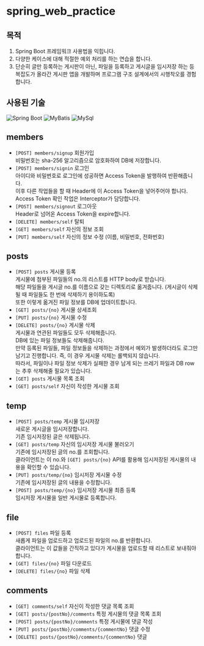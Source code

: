# spring_web_practice
## 목적

1. Spring Boot 프레임워크 사용법을 익힙니다.
2. 다양한 케이스에 대해 적절한 예외 처리를 하는 연습을 합니다.
3. 단순히 글만 등록하는 게시판이 아닌, 파일을 등록하고 게시글을 임시저장 하는 등 복잡도가 올라간 게시판 앱을 개발하며 프로그램 구조 설계에서의 시행착오를 경험합니다.

## 사용된 기술

![Spring Boot](https://img.shields.io/badge/Spring_boot-blue) ![MyBatis](https://img.shields.io/badge/MyBatis-orange) ![MySql](https://img.shields.io/badge/MySql-green)

## members

- `[POST] members/signup` 회원가입  
    비밀번호는 sha-256 알고리즘으로 암호화하여 DB에 저장합니다.  
- `[POST] members/signin` 로그인  
아이디와 비밀번호로 로그인에 성공하면 Access Token을 발행하여 반환해줍니다.  
이후 다른 작업들을 할 때 Header에 이 Access Token을 넣어주어야 합니다.  
Access Token 확인 작업은 Interceptor가 담당합니다.
- `[POST] members/signout` 로그아웃  
Header로 넘어온 Access Token을 expire합니다.
- `[DELETE] members/self` 탈퇴
- `[GET] members/self` 자신의 정보 조회
- `[PUT] members/self` 자신의 정보 수정 (이름, 비밀번호, 전화번호)

## posts

- `[POST] posts` 게시물 등록  
게시물에 첨부된 파일들의 no.의 리스트를 HTTP body로 받습니다.  
해당 파일들을 게시글 no.를 이름으로 갖는 디렉토리로 옮겨줍니다. (게시글이 삭제될 때 파일들도 한 번에 삭제하기 용이하도록)  
또한 이렇게 옮겨진 파일 정보를 DB에 업데이트합니다.  
- `[GET] posts/{no}` 게시물 상세조회
- `[PUT] posts/{no}` 게시물 수정
- `[DELETE] posts/{no}` 게시물 삭제  
게시물과 연관된 파일들도 모두 삭제해줍니다.  
DB에 있는 파일 정보들도 삭제해줍니다.  
만약 등록된 파일들, 파일 정보들을 삭제하는 과정에서 예외가 발생하더라도 로그만 남기고 진행합니다. 즉, 이 경우 게시물 삭제는 롤백되지 않습니다.  
따라서, 파일이나 파일 정보 삭제가 실패한 경우 남게 되는 쓰레기 파일과 DB row는 추후 삭제해줄 필요가 있습니다.  
- `[GET] posts` 게시물 목록 조회
- `[GET] posts/self` 자신이 작성한 게시물 조회

## temp

- `[POST] posts/temp` 게시물 임시저장  
새로운 게시글을 임시저장합니다.  
기존 임시저장된 글은 삭제됩니다.  
- `[GET] posts/temp` 자신의 임시저장 게시물 불러오기  
기존에 임시저장된 글의 no.를 조회합니다.  
클라이언트는 이 no.와 `[GET] posts/{no}` API를 활용해 임시저장된 게시물의 내용을 확인할 수 있습니다.  
- `[PUT] posts/temp/{no}` 임시저장 게시물 수정  
기존에 임시저장된 글의 내용을 수정합니다.  
- `[POST] posts/temp/{no}` 임시저장 게시물 최종 등록  
임시저장 게시물을 일반 게시물로 등록합니다.  

## file

- `[POST] files` 파일 등록  
새롭게 파일을 업로드하고 업로드된 파일의 no.를 반환합니다.  
클라이언트는 이 값들을 간직하고 있다가 게시물을 업로드할 때 리스트로 보내줘야 합니다.  
- `[GET] files/{no}` 파일 다운로드  
- `[DELETE] files/{no}` 파일 삭제

## comments

- `[GET] comments/self` 자신이 작성한 댓글 목록 조회
- `[GET] posts/{postNo}/comments` 특정 게시물의 댓글 목록 조회
- `[POST] posts/{postNo}/comments` 특정 게시물에 댓글 작성
- `[PUT] posts/{postNo}/comments/{commentNo}` 댓글 수정
- `[DELETE] posts/{postNo}/comments/{commentNo}` 댓글
